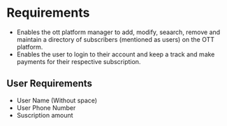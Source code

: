 # Requirements

* Enables the ott platform manager to add, modify, seaarch, remove and maintain a directory of subscribers (mentioned as users) on the OTT platform.
* Enables the user to login to their account and keep a track and make payments for their respective subscription. 

## User Requirements 

* User Name (Without space)
* User Phone Number 
* Suscription amount 
